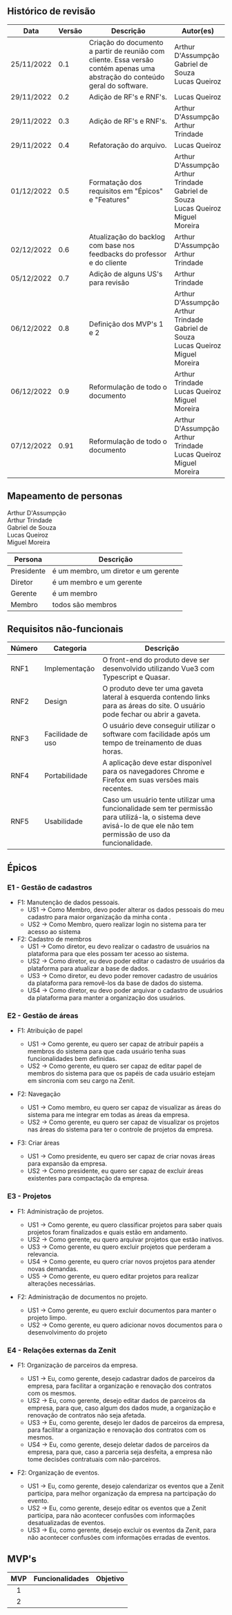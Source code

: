 ## Histórico de revisão

| Data       | Versão | Descrição | Autor(es) |
| ---------- | ------ | --------- | --------  |
| 25/11/2022 | 0.1 | Criação do documento a partir de reunião com cliente. Essa versão contém apenas uma abstração do conteúdo geral do software. | Arthur D'Assumpção<br>Gabriel de Souza<br>Lucas Queiroz|
| 29/11/2022 | 0.2 | Adição de RF's e RNF's. | Lucas Queiroz |
| 29/11/2022 | 0.3 | Adição de RF's e RNF's. | Arthur D'Assumpção<br>Arthur Trindade |
| 29/11/2022 | 0.4 | Refatoração do arquivo. | Lucas Queiroz |
| 01/12/2022 | 0.5 | Formatação dos requisitos em "Épicos" e "Features" | Arthur D'Assumpção<br>Arthur Trindade<br>Gabriel de Souza<br>Lucas Queiroz<br>Miguel Moreira |
| 02/12/2022 | 0.6 | Atualização do backlog com base nos feedbacks do professor e do cliente | Arthur D'Assumpção<br>Arthur Trindade |
| 05/12/2022 | 0.7 | Adição de alguns US's para revisão | Arthur Trindade |
| 06/12/2022 | 0.8 | Definição dos MVP's 1 e 2 | Arthur D'Assumpção<br>Arthur Trindade<br>Gabriel de Souza<br>Lucas Queiroz<br>Miguel Moreira |
| 06/12/2022 | 0.9 | Reformulação de todo o documento | Arthur Trindade<br>Lucas Queiroz<br>Miguel Moreira |
| 07/12/2022 | 0.91 | Reformulação de todo o documento | Arthur D'Assumpção<br>Arthur Trindade<br>Lucas Queiroz<br>Miguel Moreira|

## Mapeamento de personas

Arthur D'Assumpção<br>Arthur Trindade<br>Gabriel de Souza<br>Lucas Queiroz<br>Miguel Moreira

| Persona      | Descrição |
| ---------- | ------ |
| Presidente | é um membro, um diretor e um gerente|
| Diretor | é um membro e um gerente|
| Gerente | é um membro|
| Membro | todos são membros |

## Requisitos não-funcionais

| Número | Categoria         | Descrição                                                    |
| ------ | ----------------- | ------------------------------------------------------------ |
| RNF1   | Implementação     | O front-end do produto deve ser desenvolvido utilizando Vue3 com Typescript e Quasar. |
| RNF2   | Design            | O produto deve ter uma gaveta lateral à esquerda contendo links para as áreas do site. O usuário pode fechar ou abrir a gaveta. |
| RNF3   | Facilidade de uso | O usuário deve conseguir utilizar o software com facilidade após um tempo de treinamento de duas horas. |
| RNF4   | Portabilidade     | A aplicação deve estar disponível para os navegadores Chrome e Firefox em suas versões mais recentes. |
| RNF5   | Usabilidade       | Caso um usuário tente utilizar uma funcionalidade sem ter permissão para utilizá-la, o sistema deve avisá-lo de que ele não tem permissão de uso da funcionalidade. |

## Épicos

### E1 - Gestão de cadastros
- F1: Manutenção de dados pessoais.
    - US1 -> Como Membro, devo poder alterar os dados pessoais do meu cadastro para maior organização da minha conta .
    - US2 -> Como Membro, quero realizar login no sistema para ter acesso ao sistema
- F2: Cadastro de membros
    - US1 -> Como diretor, eu devo realizar o cadastro de usuários na plataforma para que eles possam ter acesso ao sistema.
    - US2 -> Como diretor, eu devo poder editar o cadastro de usuários da plataforma para atualizar a base de dados.
    - US3 -> Como diretor, eu devo poder remover cadastro de usuários da plataforma para removê-los da base de dados do sistema.
    - US4 -> Como diretor, eu devo poder arquivar o cadastro de usuários da plataforma para manter a organização dos usuários.

### E2 - Gestão de áreas 

- F1: Atribuição de papel
    - US1 -> Como gerente, eu quero ser capaz de atribuir papéis a membros do sistema para que cada usuário tenha suas funcionalidades bem definidas.
    - US2 -> Como gerente, eu quero ser capaz de editar papel de membros do sistema para que os papéis de cada usuário estejam em sincronia com seu cargo na Zenit.

- F2: Navegação
    - US1 -> Como membro, eu quero ser capaz de visualizar as áreas  do sistema para me integrar em todas as áreas  da empresa.
    - US2 -> Como gerente, eu quero ser capaz de visualizar os projetos nas áreas  do sistema para ter o controle de projetos da empresa.

- F3: Criar áreas
    - US1 -> Como presidente, eu quero ser capaz de criar novas áreas para expansão da empresa.
    - US2 -> Como presidente, eu quero ser capaz de excluir áreas existentes para compactação da empresa.

### E3 - Projetos

- F1: Administração de projetos.
    - US1 -> Como gerente, eu quero classificar projetos para saber quais projetos foram finalizados e quais estão em andamento.
    - US2 -> Como gerente, eu quero arquivar projetos que estão inativos.
    - US3 -> Como gerente, eu quero excluir projetos que perderam a relevancia.
    - US4 -> Como gerente, eu quero criar novos projetos para atender novas demandas.
    - US5 -> Como gerente, eu quero editar projetos para realizar alterações necessárias.

- F2: Administração de documentos no projeto.
    - US1 -> Como gerente, eu quero excluir documentos para manter o projeto limpo.
    - US2 -> Como gerente, eu quero adicionar novos documentos para o desenvolvimento do projeto

### E4 - Relações externas da Zenit

- F1: Organização de parceiros da empresa.
    - US1 -> Eu, como gerente, desejo cadastrar dados de parceiros da empresa, para facilitar a organização e renovação dos contratos com os mesmos.
    - US2 -> Eu, como gerente, desejo editar dados de parceiros da empresa, para que, caso algum dos dados mude, a organização e renovação de contratos não seja afetada.
    - US3 -> Eu, como gerente, desejo ler dados de parceiros da empresa, para facilitar a organização e renovação dos contratos com os mesmos.
    - US4 -> Eu, como gerente, desejo deletar dados de parceiros da empresa, para que, caso a parceria seja desfeita, a empresa não tome decisões contratuais com não-parceiros.
    
- F2: Organização de eventos.
    - US1 -> Eu, como gerente, desejo calendarizar os eventos que a Zenit participa, para melhor organização da empresa na partcipação do evento.
    - US2 -> Eu, como gerente, desejo editar os eventos que a Zenit participa, para não acontecer confusões com informações desatualizadas de eventos.
    - US3 -> Eu, como gerente, desejo excluir os eventos da Zenit, para não acontecer confusões com informações erradas de eventos.

## MVP's

| MVP | Funcionalidades | Objetivo |
| :---: | :--------------------------: | -------- |
| 1 |  |  |
| 2 |  |  |